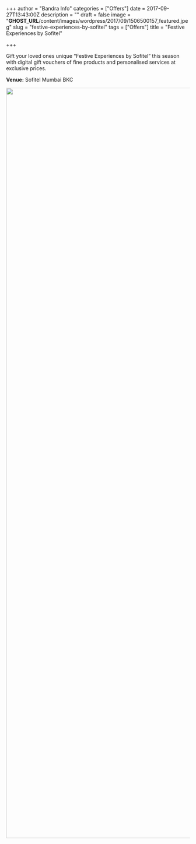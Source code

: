 +++
author = "Bandra Info"
categories = ["Offers"]
date = 2017-09-27T13:43:00Z
description = ""
draft = false
image = "__GHOST_URL__/content/images/wordpress/2017/09/1506500157_featured.jpeg"
slug = "festive-experiences-by-sofitel"
tags = ["Offers"]
title = "Festive Experiences by Sofitel"

+++


<p>Gift your loved ones unique “Festive Experiences by Sofitel” this season with digital gift vouchers of fine products and personalised services at exclusive prices.</p>
<p dir="ltr"><strong>Venue:</strong> Sofitel Mumbai BKC</p>
<p><a href="https://i2.wp.com/bandra.info/wp-content/uploads/2017/09/Festive-Experiences-by-Sofitel-Vouchers_2_full.jpg?ssl=1"><img loading="lazy" class="aligncenter" src="https://i0.wp.com/bandra.info/wp-content/uploads/2017/09/Festive-Experiences-by-Sofitel-Vouchers_2.jpg?resize=850%2C2054&#038;ssl=1" width="850" height="2054" align="middle" data-recalc-dims="1" /></a></p>



